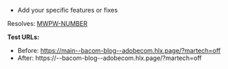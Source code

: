 * Add your specific features or fixes

Resolves: [MWPW-NUMBER](https://jira.corp.adobe.com/browse/MWPW-NUMBER)

**Test URLs:**
- Before: https://main--bacom-blog--adobecom.hlx.page/?martech=off
- After: https://<branch>--bacom-blog--adobecom.hlx.page/?martech=off
